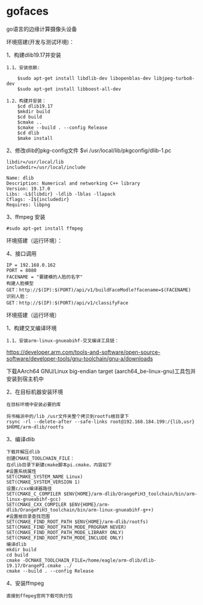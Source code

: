# gofaces
go语言的边缘计算摄像头设备

环境搭建(开发与测试环境)：

1、构建dlib19.17并安装

    1.1、安装依赖:

        $sudo apt-get install libdlib-dev libopenblas-dev libjpeg-turbo8-dev
        $sudo apt-get install libboost-all-dev

    1.2、构建并安装：
        $cd dlib19.17
        $mkdir build
        $cd build
        $cmake ..
        $cmake --build . --config Release
        $cd dlib
        $make install
2、修改dlib的pkg-config文件
    $vi /usr/local/lib/pkgconfig/dlib-1.pc
    
    libdir=/usr/local/lib
    includedir=/usr/local/include
    
    Name: dlib
    Description: Numerical and networking C++ library
    Version: 19.17.0
    Libs: -L${libdir} -ldlib -lblas -llapack
    Cflags: -I${includedir}
    Requires: libpng
3、ffmpeg 安装
  
    #sudo apt-get install ffmpeg
    
环境搭建（运行环境）：
    
4、接口调用
    
    IP = 192.168.0.162
    PORT = 8080
    FACENAME = "要建模的人脸的名字"
    构建人脸模型
    GET：http://$(IP):$(PORT)/api/v1/buildFaceModle?facename=$(FACENAME)
    识别人脸：
    GET：http://$(IP):$(PORT)/api/v1/classifyFace

环境搭建（运行环境）

1、构建交叉编译环境
    
    1.1、安装arm-linux-gnueabihf-交叉编译工具链：
   https://developer.arm.com/tools-and-software/open-source-software/developer-tools/gnu-toolchain/gnu-a/downloads
   
   下载AArch64 GNU/Linux big-endian target (aarch64_be-linux-gnu)工具包并安装到宿主机中
 
2、在目标机器安装环境

    在目标环境中安装必要的库
    
    将书梅派中的/lib /usr文件夹整个拷贝到rootfs根目录下
    rsync -rl --delete-after --safe-links root@192.168.184.199:/{lib,usr} $HOME/arm-dlib/rootfs
  
3、编译dlib
    
    下载并解压dlib
    创建CMAKE_TOOLCHAIN_FILE：
    在dlib目录下新建cmake脚本pi.cmake，内容如下
    #设置系统属性
    SET(CMAKE_SYSTEM_NAME Linux)
    SET(CMAKE_SYSTEM_VERSION 1)
    设置c/cxx编译器路径
    SET(CMAKE_C_COMPILER $ENV{HOME}/arm-dlib/OrangePiH3_toolchain/bin/arm-linux-gnueabihf-gcc)
    SET(CMAKE_CXX_COMPILER $ENV{HOME}/arm-dlib/OrangePiH3_toolchain/bin/arm-linux-gnueabihf-g++)
    #设置根目录查找范围
    SET(CMAKE_FIND_ROOT_PATH $ENV{HOME}/arm-dlib/rootfs)
    SET(CMAKE_FIND_ROOT_PATH_MODE_PROGRAM NEVER)
    SET(CMAKE_FIND_ROOT_PATH_MODE_LIBRARY ONLY)
    SET(CMAKE_FIND_ROOT_PATH_MODE_INCLUDE ONLY)
    编译dlib
    mkdir build
    cd build
    cmake -DCMAKE_TOOLCHAIN_FILE=/home/eagle/arm-dlib/dlib-19.17/OrangePI.cmake ../
    cmake --build . --config Release
    
4、安装ffmpeg

    直接到ffmpeg官网下载可执行包
